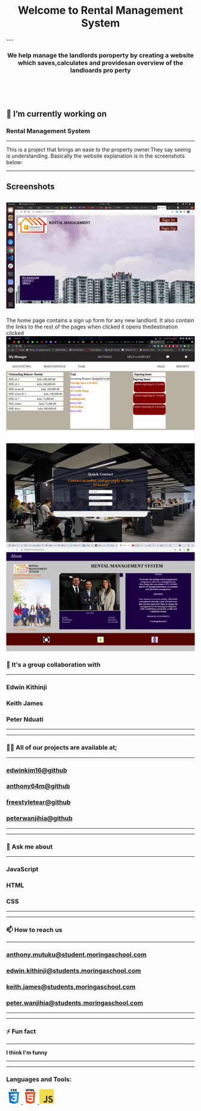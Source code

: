 <h1 align="center">Welcome to Rental Management System</h1>
---
<h3 align="center">We help manage the landlords poroperty by creating a website which saves,calculates and providesan overview of the landloards pro
perty </h3>

<p align="left"> <img src="https://komarev.com/ghpvc/?username=edwinkim16&label=Profile%20views&color=0e75b6&style=flat" alt="" /> </p>


<p align="left"> <a href="https://github.com/ryo-ma/github-profile-trophy"><img src="https://github-profile-trophy.vercel.app/?username=edwinkim16" alt="" /></a> </p>

## **🔭 I’m currently working on**
### **Rental Management System**
---
This is a project that brings an ease to the property owner.They say seeing is understanding. Basically the website explanation is in the screenshots below:
***
## Screenshots
![home page](img/home.png)
---
The home page contains a sign up form for any new landlord. It also contain the links to the rest of the pages when clicked it opens thedestination clicked
![My Manager page](img/mymanager.png)
![Contact page](img/contact.png)
![About page](img/about.png)



### 👯 It's a group collaboration with
---
 ### Edwin Kithinji
 ### Keith James
 ### Peter Nduati
--- 
***
### 👨‍💻 All of our projects are available at;
---
### [edwinkim16@github](github.com/edwinkim16)
### [anthony64m@github](github.com/anthony64m)
### [freestyletear@github](github.com/freestyletear)
### [peterwanjihia@github](github.com/peterwanjihia)
***
---
### 💬 Ask me about 
---
### **JavaScript** 
### **HTML**
### **CSS**
***
---

### 📫 How to reach us
---
### **anthony.mutuku@student.moringaschool.com**
### **edwin.kithinji@students.moringaschool.com**
### **keith.james@students.moringaschool.com**
### **peter.wanjihia@students.moringaschool.com**
***
---
### ⚡ Fun fact 
---
**I think I'm funny**
***
---
<h3 align="left">Languages and Tools:</h3>
<p align="left"> <a href="https://www.w3schools.com/css/" target="_blank"> <img src="https://raw.githubusercontent.com/devicons/devicon/master/icons/css3/css3-original-wordmark.svg" alt="css3" width="40" height="40"/> </a> <a href="https://www.w3.org/html/" target="_blank"> <img src="https://raw.githubusercontent.com/devicons/devicon/master/icons/html5/html5-original-wordmark.svg" alt="html5" width="40" height="40"/> </a> <a href="https://developer.mozilla.org/en-US/docs/Web/JavaScript" target="_blank"> <img src="https://raw.githubusercontent.com/devicons/devicon/master/icons/javascript/javascript-original.svg" alt="javascript" width="40" height="40"/> </a> </p>

<p><img align="left" src="https://github-readme-stats.vercel.app/api/top-langs?username=edwinkim16&show_icons=true&locale=en&layout=compact" alt="" /></p>

<p>&nbsp;<img align="center" src="https://github-readme-stats.vercel.app/api?username=edwinkim16&show_icons=true&locale=en" alt="" /></p>

<p><img align="center" src="https://github-readme-streak-stats.herokuapp.com/?user=edwinkim16&" alt="" /></p>


